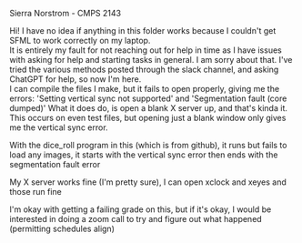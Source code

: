 Sierra Norstrom - CMPS 2143

Hi! I have no idea if anything in this folder works because I couldn't get SFML to work correctly on my laptop.  
It is entirely my fault for not reaching out for help in time as I have issues with asking for help and starting tasks in general. I am sorry about that. 
I've tried the various methods posted through the slack channel, and asking ChatGPT for help, so now I'm here.  
I can compile the files I make, but it fails to open properly, giving me the errors: 'Setting vertical sync not supported' and 'Segmentation fault (core dumped)'
What it does do, is open a blank X server up, and that's kinda it.
This occurs on even test files, but opening just a blank window only gives me the vertical sync error.  

With the dice_roll program in this (which is from github), it runs but fails to load any images, it starts with the vertical sync error then ends with the segmentation fault error

My X server works fine (I'm pretty sure), I can open xclock and xeyes and those run fine

I'm okay with getting a failing grade on this, but if it's okay, I would be interested in doing a zoom call to try and figure out what happened (permitting schedules align)